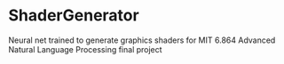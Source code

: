# ShaderGenerator
Neural net trained to generate graphics shaders for MIT 6.864 Advanced Natural Language Processing final project

